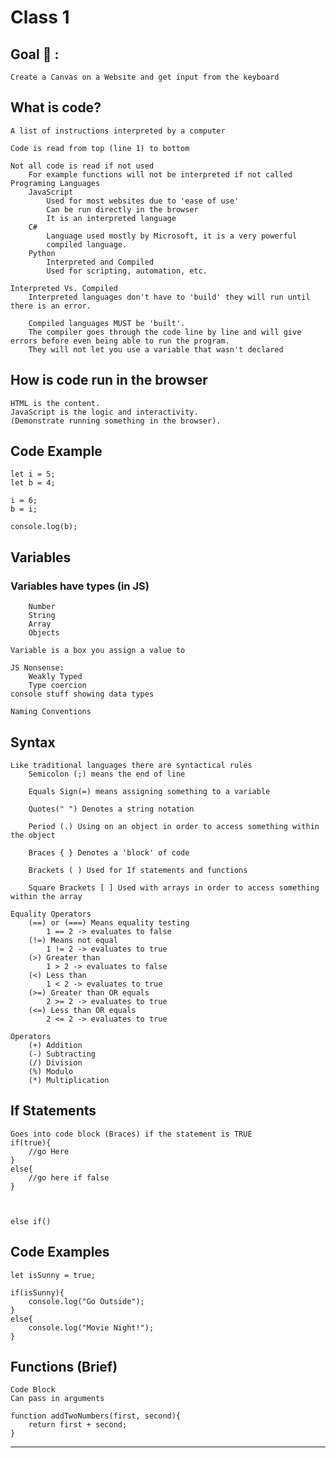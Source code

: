 # Class 1
## Goal 🥅 : 
    Create a Canvas on a Website and get input from the keyboard

## What is code?
    A list of instructions interpreted by a computer

    Code is read from top (line 1) to bottom

    Not all code is read if not used
        For example functions will not be interpreted if not called
    Programing Languages
        JavaScript
            Used for most websites due to 'ease of use'
            Can be run directly in the browser
            It is an interpreted language
        C#
            Language used mostly by Microsoft, it is a very powerful
            compiled language.
        Python
            Interpreted and Compiled
            Used for scripting, automation, etc.

    Interpreted Vs. Compiled
        Interpreted languages don't have to 'build' they will run until there is an error.

        Compiled languages MUST be 'built'. 
        The compiler goes through the code line by line and will give errors before even being able to run the program.
        They will not let you use a variable that wasn't declared

    

    

## How is code run in the browser
    HTML is the content.
    JavaScript is the logic and interactivity.
    (Demonstrate running something in the browser).

## Code Example
    let i = 5;
    let b = 4;

    i = 6;
    b = i;

    console.log(b);


 
## Variables
### Variables have types (in JS)
    
        Number
        String
        Array
        Objects

    Variable is a box you assign a value to
    
    JS Nonsense:
        Weakly Typed
        Type coercion
    console stuff showing data types
    
    Naming Conventions
    
    
## Syntax
    Like traditional languages there are syntactical rules
        Semicolon (;) means the end of line 

        Equals Sign(=) means assigning something to a variable

        Quotes(" ") Denotes a string notation

        Period (.) Using on an object in order to access something within the object

        Braces { } Denotes a 'block' of code

        Brackets ( ) Used for If statements and functions

        Square Brackets [ ] Used with arrays in order to access something within the array

    Equality Operators
        (==) or (===) Means equality testing
            1 == 2 -> evaluates to false
        (!=) Means not equal
            1 != 2 -> evaluates to true
        (>) Greater than
            1 > 2 -> evaluates to false
        (<) Less than
            1 < 2 -> evaluates to true
        (>=) Greater than OR equals
            2 >= 2 -> evaluates to true
        (<=) Less than OR equals
            2 <= 2 -> evaluates to true

    Operators
        (+) Addition
        (-) Subtracting
        (/) Division
        (%) Modulo
        (*) Multiplication

## If Statements
    Goes into code block (Braces) if the statement is TRUE
    if(true){
        //go Here
    }
    else{
        //go here if false
    }



    else if()

## Code Examples
    let isSunny = true;

    if(isSunny){
        console.log("Go Outside");
    }
    else{
        console.log("Movie Night!");
    }
## Functions (Brief)
    Code Block
    Can pass in arguments

    function addTwoNumbers(first, second){
        return first + second;
    }

---
